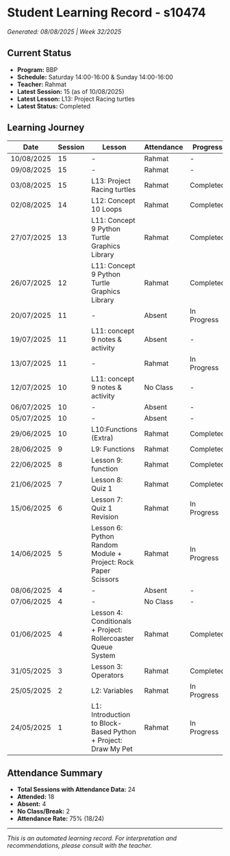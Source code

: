 # Student Learning Record - s10474
*Generated: 08/08/2025 | Week 32/2025*

## Current Status
- **Program:** BBP
- **Schedule:** Saturday 14:00-16:00 & Sunday 14:00-16:00
- **Teacher:** Rahmat
- **Latest Session:** 15 (as of 10/08/2025)
- **Latest Lesson:** L13: Project Racing turtles
- **Latest Status:** Completed

## Learning Journey
| Date | Session | Lesson | Attendance | Progress |
|------|---------|--------|------------|----------|
| 10/08/2025 | 15 | - | Rahmat | - |
| 09/08/2025 | 15 | - | Rahmat | - |
| 03/08/2025 | 15 | L13: Project Racing turtles | Rahmat | Completed |
| 02/08/2025 | 14 | L12: Concept 10 Loops | Rahmat | Completed |
| 27/07/2025 | 13 | L11: Concept 9 Python Turtle Graphics Library | Rahmat | Completed |
| 26/07/2025 | 12 | L11: Concept 9 Python Turtle Graphics Library | Rahmat | Completed |
| 20/07/2025 | 11 | - | Absent | In Progress |
| 19/07/2025 | 11 | L11: concept 9 notes & activity | Absent | - |
| 13/07/2025 | 11 | - | Rahmat | In Progress |
| 12/07/2025 | 10 | L11: concept 9 notes & activity | No Class | - |
| 06/07/2025 | 10 | - | Absent | - |
| 05/07/2025 | 10 | - | Absent | - |
| 29/06/2025 | 10 | L10:Functions (Extra) | Rahmat | Completed |
| 28/06/2025 | 9 | L9: Functions | Rahmat | Completed |
| 22/06/2025 | 8 | Lesson 9: function | Rahmat | Completed |
| 21/06/2025 | 7 | Lesson 8: Quiz 1 | Rahmat | Completed |
| 15/06/2025 | 6 | Lesson 7: Quiz 1 Revision | Rahmat | In Progress |
| 14/06/2025 | 5 | Lesson 6: Python Random Module + Project: Rock Paper Scissors | Rahmat | In Progress |
| 08/06/2025 | 4 | - | Absent | - |
| 07/06/2025 | 4 | - | No Class | - |
| 01/06/2025 | 4 | Lesson 4: Conditionals + Project: Rollercoaster Queue System | Rahmat | Completed |
| 31/05/2025 | 3 | Lesson 3: Operators | Rahmat | Completed |
| 25/05/2025 | 2 | L2: Variables | Rahmat | In Progress |
| 24/05/2025 | 1 | L1: Introduction to Block-Based Python + Project: Draw My Pet | Rahmat | In Progress |

## Attendance Summary
- **Total Sessions with Attendance Data:** 24
- **Attended:** 18
- **Absent:** 4
- **No Class/Break:** 2
- **Attendance Rate:** 75% (18/24)

---
*This is an automated learning record. For interpretation and recommendations, please consult with the teacher.*
